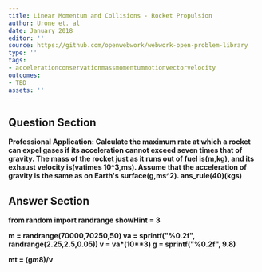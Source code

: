 ```yaml
---
title: Linear Momentum and Collisions - Rocket Propulsion
author: Urone et. al
date: January 2018
editor: ''
source: https://github.com/openwebwork/webwork-open-problem-library
type: ''
tags:
- accelerationconservationmassmomentummotionvectorvelocity
outcomes:
- TBD
assets: ''
---
```


## Question Section 

<b>
<b>Professional Application:<b> Calculate the maximum rate at which a rocket can expel gases if its acceleration cannot exceed seven times that of gravity. The mass of the rocket just as it runs out of fuel is(m,kg), and its exhaust velocity is(vatimes 10^3,ms). Assume that the acceleration of gravity is the same as on Earth's surface(g,ms^2).
ans_rule(40)(kgs)


## Answer Section

from random import randrange
showHint = 3

m = randrange(70000,70250,50)
va = sprintf("%0.2f", randrange(2.25,2.5,0.05))
v = va*(10**3)
g = sprintf("%0.2f", 9.8)

mt = (g*m*8)/v
